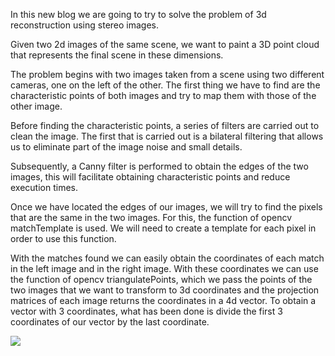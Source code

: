 In this new blog we are going to try to solve the problem of 3d reconstruction using stereo images.

Given two 2d images of the same scene, we want to paint a 3D point cloud that represents the final scene in these dimensions.

The problem begins with two images taken from a scene using two different cameras, one on the left of the other. The first thing we have to find are the characteristic points of both images and try to map them with those of the other image.

Before finding the characteristic points, a series of filters are carried out to clean the image. The first that is carried out is a bilateral filtering that allows us to eliminate part of the image noise and small details.

Subsequently, a Canny filter is performed to obtain the edges of the two images, this will facilitate obtaining characteristic points and reduce execution times.

Once we have located the edges of our images, we will try to find the pixels that are the same in the two images. For this, the function of opencv matchTemplate is used. We will need to create a template for each pixel in order to use this function.

With the matches found we can easily obtain the coordinates of each match in the left image and in the right image. With these coordinates we can use the function of opencv triangulatePoints, which we pass the points of the two images that we want to transform to 3d coordinates and the projection matrices of each image returns the coordinates in a 4d vector. To obtain a vector with 3 coordinates, what has been done is divide the first 3 coordinates of our vector by the last coordinate.

[![](https://i.etsystatic.com/10919371/r/il/155a7d/1563938723/il_570xN.1563938723_1rmr.jpg)](https://youtu.be/BxPfsC8gqQI)

